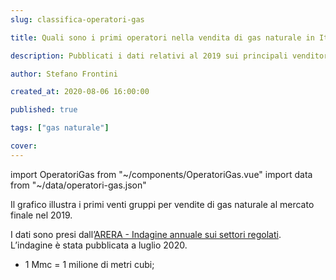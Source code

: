 ```yaml
---
slug: classifica-operatori-gas

title: Quali sono i primi operatori nella vendita di gas naturale in Italia?

description: Pubblicati i dati relativi al 2019 sui principali venditori di gas naturale

author: Stefano Frontini

created_at: 2020-08-06 16:00:00

published: true

tags: ["gas naturale"]

cover:
---
```


import OperatoriGas from "~/components/OperatoriGas.vue"
import data from "~/data/operatori-gas.json"

<OperatoriGas title="Primi venti gruppi per vendite di gas naturale al mercato finale nel 2019" xKey="Gruppo"
            yKey="Mmc"
            :data="data"
            />

Il grafico illustra i primi venti gruppi per vendite di gas naturale al mercato finale nel 2019.

I dati sono presi dall’[ARERA - Indagine annuale sui settori regolati](https://www.arera.it/it/relaz_ann/20/20.htm). L’indagine è stata pubblicata a luglio 2020.

- 1 Mmc = 1 milione di metri cubi;
